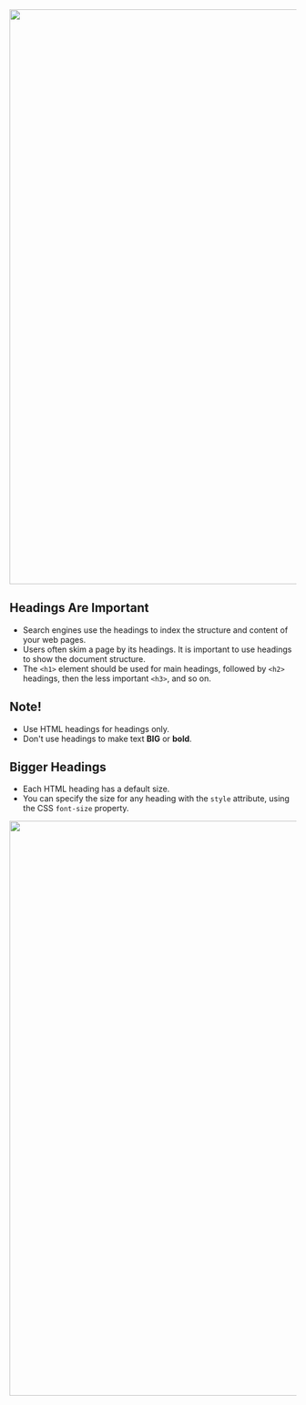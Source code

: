 <img src="https://user-images.githubusercontent.com/74038190/212284115-f47cd8ff-2ffb-4b04-b5bf-4d1c14c0247f.gif" width="1010">
<h2>Headings Are Important</h2>
<ul>
  <li>Search engines use the headings to index the structure and content of your web pages.</li>
  <li>Users often skim a page by its headings. It is important to use headings to show the document structure.</li>
  <li>The <code>&lt;h1&gt;</code> element should be used for main headings, followed by <code>&lt;h2&gt;</code> headings, then the less important <code>&lt;h3&gt;</code>, and so on.</li>
</ul>
<h2>Note!</h2>
<ul>
  <li>Use HTML headings for headings only.</li>
  <li>Don't use headings to make text <b>BIG</b> or <b>bold</b>.</li>
</ul>
<h2>Bigger Headings</h2>
<ul>
  <li>Each HTML heading has a default size.</li>
  <li>You can specify the size for any heading with the <code>style</code> attribute, using the CSS <code>font-size</code> property.</li>
</ul>
<img src="https://user-images.githubusercontent.com/74038190/212284115-f47cd8ff-2ffb-4b04-b5bf-4d1c14c0247f.gif" width="1010">
